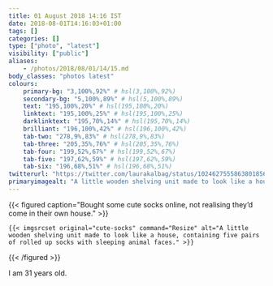 ```yaml
---
title: 01 August 2018 14:16 IST
date: 2018-08-01T14:16:03+01:00
tags: []
categories: []
type: ["photo", "latest"]
visibility: ["public"]
aliases:
    - /photos/2018/08/01/14/15.md
body_classes: "photos latest"
colours:
    primary-bg: "3,100%,92%" # hsl(3,100%,92%)
    secondary-bg: "5,100%,89%" # hsl(5,100%,89%)
    text: "195,100%,20%" # hsl(195,100%,20%)
    linktext: "195,100%,25%" # hsl(195,100%,25%)
    darklinktext: "195,70%,14%" # hsl(195,70%,14%)
    brilliant: "196,100%,42%" # hsl(196,100%,42%)
    tab-two: "278,9%,83%" # hsl(278,9%,83%)
    tab-three: "205,35%,76%" # hsl(205,35%,76%)
    tab-four: "199,52%,67%" # hsl(199,52%,67%)
    tab-five: "197,62%,59%" # hsl(197,62%,59%)
    tab-six: "196,68%,51%" # hsl(196,68%,51%)
twitterurl: "https://twitter.com/laurakalbag/status/1024627555863801856"
primaryimagealt: "A little wooden shelving unit made to look like a house, containing five pairs of rolled up socks with sleeping animal faces."
---
```


{{< figured caption="Bought some cute socks online, not realising they’d come in their own house." >}}

    {{< imgsrcset original="cute-socks" command="Resize" alt="A little wooden shelving unit made to look like a house, containing five pairs of rolled up socks with sleeping animal faces." >}}

{{< /figured >}}

I am 31 years old.
